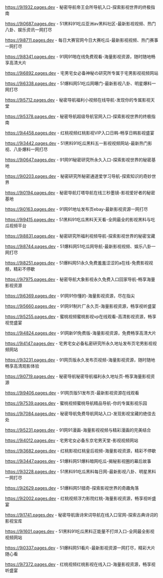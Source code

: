 https://9i1932.pages.dev - 秘密导航帝王会所导航入口-探索影视世界的终极指南

https://9i0687.pages.dev - 51黑料91吃瓜亚洲av黑料社区-最新影视视频、热门八卦、娱乐资讯一网打尽

https://9i8711.pages.dev - 每日大赛官网今日大赛吃瓜-最新影视视频、热门赛事一网打尽

https://9i8341.pages.dev - 91网91啪在线免费观看-海量影视资源，随时随地畅享高清大片

https://9i6892.pages.dev - 宅男宅女必备神秘の研究所专属于宅男影视视频网站

https://9i6338.pages.dev - 51爆料网51吃瓜网曝门-最新影视八卦、明星爆料一网打尽

https://9i5712.pages.dev - 秘密导航福利小视频在线导航-发现你的专属影视天堂

https://9i5378.pages.dev - 秘密导航超级导航官网入口-探索影视世界的终极指南

https://9i4458.pages.dev - 红桃视频红桃影视VIP入口日韩-畅享日韩影视盛宴

https://9i3442.pages.dev - 51黑料91吃瓜黑料五一影视视频网站-最新热门影视、八卦爆料一网打尽

https://9i0647.pages.dev - 91网91秘密研究所永久入口-探索影视世界的秘密基地

https://9i0203.pages.dev - 秘密研究所秘密通道爱学习导航-探索知识的奇妙世界

https://9i0194.pages.dev - 秘密导航灯塔导航在线三秒墨镜-影视爱好者的秘密基地

https://9i0163.pages.dev - 91网91地址发布页ebay-最新影视资源一网打尽

https://9i9415.pages.dev - 51黑料91吃瓜黑料天天看-全网最全的影视黑料与吃瓜视频平台

https://9i8831.pages.dev - 秘密研究所福利视频导航-探索影视世界的秘密宝藏

https://9i8744.pages.dev - 51爆料网51吃瓜网导航-最新影视视频、娱乐八卦一网打尽

https://9i8251.pages.dev - 51爆料网51永久免费羞羞涩涩的a在线-免费影视视频，精彩不停歇

https://9i7975.pages.dev - 秘密导航大象影视永久免费入口回家导航-畅享海量影视资源

https://9i6369.pages.dev - 91网91你懂的-海量影视资源，尽在指尖

https://9i5660.pages.dev - 91网91制片厂永久页-海量影视资源，畅享视听盛宴

https://9i5255.pages.dev - 蜜桃视频蜜桃影视vp在线观看-高清影视资源，畅享视觉盛宴

https://9i4824.pages.dev - 91网新91免费版-海量影视资源，免费畅享高清大片

https://9i4147.pages.dev - 宅男宅女必备私密研究所永久地址发布页宅男影视视频网站

https://9i3231.pages.dev - 91网页版永久发布页视频-海量影视资源，随时随地畅享高清观影体验

https://9i0719.pages.dev - 秘密导航秘密导航福利永久地址页-畅享海量影视资源

https://9i9406.pages.dev - 91网页版51发布页-最新影视资源在线观看

https://9i7539.pages.dev - 蜜桃视频蜜桃导航精品导航-你的专属影视乐园

https://9i7084.pages.dev - 秘密导航免费导航网站入口-发现影视宝藏的绝佳去处

https://9i5231.pages.dev - 91网91漫画-海量影视视频与精彩漫画的完美结合

https://9i4012.pages.dev - 宅男宅女必备东京宅男天堂-影视视频网站

https://9i3682.pages.dev - 红桃影视红桃皇后视频-海量影视资源，精彩不停歇

https://9i3447.pages.dev - 51爆料网51爆料暗网吃瓜-揭秘影视圈的幕后故事

https://9i3228.pages.dev - 51黑料91吃瓜黑料每日网-最新影视八卦、明星黑料一网打尽

https://9i2629.pages.dev - 51爆料网51猎奇-探索影视世界的奇趣角落

https://9i2002.pages.dev - 红桃视频浮力影院红桃-海量影视资源，畅享视听盛宴

https://9i1741.pages.dev - 秘密导航唐诗宋词导航在线入口官网-探索古典诗词的影视宝库

https://9i1601.pages.dev - 51黑料91吃瓜黑料正能量不打烊入口-全网最全影视视频网站

https://9i0337.pages.dev - 51爆料网51看片-最新影视资源一网打尽，精彩大片随心看

https://9i7372.pages.dev - 红桃视频红桃影视在线入口-海量影视资源，畅享视听盛宴
